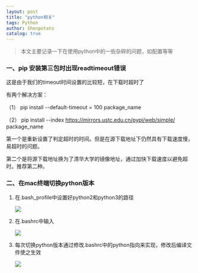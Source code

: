 ```yaml
---
layout: post
title: "python相关"
tags: Python 
author: Shenpotato
catalog: true
---
```




> 本文主要记录一下在使用python中的一些杂碎的问题，如配置等等



### 一、pip 安装第三包时出现readtimeout错误 

这是由于我们的timeout时间设置的比较短，在下载时超时了

 

有两个解决方案：

（1） pip install --default-timeout = 100 package_name

（2） pip install --index https://mirrors.ustc.edu.cn/pypi/web/simple/ package_name

 

第一个是重新设置了判定超时的时间。但是在源下载地址下仍然具有下载速度慢，易超时的问题。

第二个是将源下载地址换为了清华大学的镜像地址，通过加快下载速度以避免超时。推荐第二种。





### 二、在mac终端切换python版本

1. 在.bash_profile中设置好python2和python3的路径

   ![](https://tva1.sinaimg.cn/large/006tNbRwgy1gakjck81ypj30ty0hm40y.jpg)

2. 在.bashrc中输入

   ![](https://tva1.sinaimg.cn/large/006tNbRwgy1gakjdje3k6j30ve05k750.jpg)

3. 每次切换python版本通过修改.bashrc中的python指向来实现，修改后编译文件使之生效

   ![](https://tva1.sinaimg.cn/large/006tNbRwgy1gakjgltikpj30sq066t9v.jpg)



